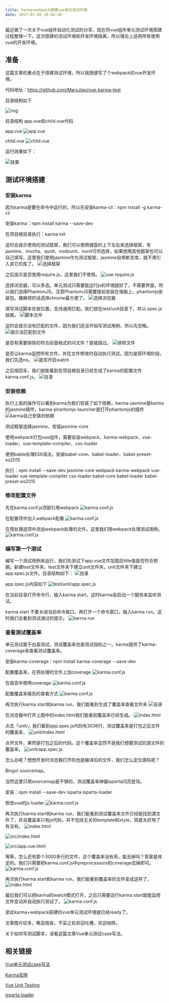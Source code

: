 ```yaml
---
title: karma+webpack搭建vue单元测试环境
date: 2017-01-08 18:44:30
---
```

最近做了一次关于vue组件自动化测试的分享，现在将vue组件单元测试环境搭建过程整理一下。这次搭建的测试环境和开发环境隔离，所以理论上适用所有使用vue的开发环境。

<!-- more -->

## 准备

这篇文章的重点在于搭建测试环境，所以我随便写了个webpack的vue开发环境。

代码地址：https://github.com/MarxJiao/vue-karma-test

目录结构如下

![img](http://upload-images.jianshu.io/upload_images/3831128-e7b49b33f8a86bcb.png?imageMogr2/auto-orient/strip%7CimageView2/2/w/1240)


目录结构
app.vue和child.vue代码

app.vue
![app.vue](http://upload-images.jianshu.io/upload_images/3831128-506b31264b73446b.png?imageMogr2/auto-orient/strip%7CimageView2/2/w/1240)

child.vue
![child.vue](http://upload-images.jianshu.io/upload_images/3831128-5dc1d79acaf3239d.png?imageMogr2/auto-orient/strip%7CimageView2/2/w/1240)

运行效果如下：

![效果](http://upload-images.jianshu.io/upload_images/3831128-b8592a825d030e46.png?imageMogr2/auto-orient/strip%7CimageView2/2/w/1240)


## 测试环境搭建

### 安装karma

因为karma是要在命令中运行的，所以先安装karma-cli：npm install -g karma-cli

安装karma：npm install karma --save-dev

在项目根目录执行：karma init

这时会提示使用的测试框架，我们可以使用键盘的上下左右来选择框架，有jasmine、mocha、qunit、nodeunit、nunit可供选择，如果想用其他框架也可以自己填写。这里我们使用jasmine作为测试框架，jasmine自带断言库，就不用引入其它的库了。
![选择框架](http://upload-images.jianshu.io/upload_images/3831128-160411920f274170.png?imageMogr2/auto-orient/strip%7CimageView2/2/w/1240)

之后提示是否使用require.js，这里我们不使用。
![use require.js](http://upload-images.jianshu.io/upload_images/3831128-dd60ed17c80c6341.png?imageMogr2/auto-orient/strip%7CimageView2/2/w/1240)

选择浏览器，可以多选。单元测试只需要能运行js的环境就好了，不需要界面，所以我们选择PhantomJS。注意PhantomJS需要提前安装在电脑上，phantomjs安装包。嫌麻烦的话选择chrome最方便了。
![选择浏览器](http://upload-images.jianshu.io/upload_images/3831128-f3e7994f0f80324a.png?imageMogr2/auto-orient/strip%7CimageView2/2/w/1240)

填写测试脚本存放位置，支持通用匹配。我们放在test/unit目录下，并以.spec.js结尾。
![脚本文件](http://upload-images.jianshu.io/upload_images/3831128-dd9a7a50527c8b13.png?imageMogr2/auto-orient/strip%7CimageView2/2/w/1240)

这时会提示没有匹配的文件，因为我们还没开始写测试用例，所以先忽略。
![提示没匹配到文件](http://upload-images.jianshu.io/upload_images/3831128-64a01e724ed5867a.png?imageMogr2/auto-orient/strip%7CimageView2/2/w/1240)

是否有需要排除的符合前面格式的问文件？直接跳过。
![排除文件](http://upload-images.jianshu.io/upload_images/3831128-6262ccdac14ccad1.png?imageMogr2/auto-orient/strip%7CimageView2/2/w/1240)

是否让karma监控所有文件，并在文件修改时自动执行测试。因为是搭环境阶段，我们先选no。
![是否开启watch](http://upload-images.jianshu.io/upload_images/3831128-7b3ad26be3e1df4e.png?imageMogr2/auto-orient/strip%7CimageView2/2/w/1240)

之后按回车，我们就能看到在项目根目录已经生成了karma的配置文件karma.conf.js。
![目录](http://upload-images.jianshu.io/upload_images/3831128-e71f6639b74240af.png?imageMogr2/auto-orient/strip%7CimageView2/2/w/1240)

### 安装依赖

执行上面的操作可以看到karma为我们安装了如下依赖，karma-jasmine是karma的jasmine插件，karma-phantomjs-launcher是打开phantomjs的插件
![karma自己安装的依赖](http://upload-images.jianshu.io/upload_images/3831128-be4ab1a6a53f3d65.png?imageMogr2/auto-orient/strip%7CimageView2/2/w/1240)

测试框架选择jasmine，安装jasmine-core

使用webpack打包vue组件，需要安装webpack、karma-webpack、vue-loader、vue-template-compiler、css-loader

使用bable处理ES6语法，安装babel-core、babel-loader、babel-preset-es2015

执行：npm install --save-dev jasmine-core webpack karma-webpack vue-loader vue-template-compiler css-loader babel-core babel-loader babel-preset-es2015

### 修改配置文件

先在karma.conf.js顶部引用webpack
![karma.conf.js](http://upload-images.jianshu.io/upload_images/3831128-04e7f449ffa875cc.png?imageMogr2/auto-orient/strip%7CimageView2/2/w/1240)

在配置项中加入webpack配置
![karma.conf.js](http://upload-images.jianshu.io/upload_images/3831128-1e41d4d6c3a8c531.png?imageMogr2/auto-orient/strip%7CimageView2/2/w/1240)

在预处理选项中添加webpack处理的文件。这里我们用webpack处理测试用例。
![karma.conf.js](http://upload-images.jianshu.io/upload_images/3831128-e43b46f6bbf1e2de.png?imageMogr2/auto-orient/strip%7CimageView2/2/w/1240)

### 编写第一个测试

编写一个测试用例来运行，我们先测试下app.vue文件加载后title值是否符合预期。新建test文件夹，test文件夹下建立unit文件夹，unit文件夹下建立app.spec.js文件。目录结构如下：
![目录](http://upload-images.jianshu.io/upload_images/3831128-cefe3d260f1c8984.png?imageMogr2/auto-orient/strip%7CimageView2/2/w/1240)

app.spec.js内容如下
![test/unit/app.spec.js](http://upload-images.jianshu.io/upload_images/3831128-92ac1fb5fdd77d26.png?imageMogr2/auto-orient/strip%7CimageView2/2/w/1240)

在当前目录打开命令行，输入karma start，这时karma会启动一个服务来监听测试。


karma start
不要关闭当前命令窗口，再打开一个命令窗口，输入karma run，这时我们会看到测试通过的提示。
![karma run](http://upload-images.jianshu.io/upload_images/3831128-27e693ef2384321c.png?imageMogr2/auto-orient/strip%7CimageView2/2/w/1240)

### 查看测试覆盖率

单元测试属于白盒测试，测试覆盖率也是测试指标之一。karma提供了karma-coverage来查看测试覆盖率。

安装karma-coverage：npm install karma-coverage --save-dev

配置覆盖率，在预处理的文件上加coverage
![karma.conf.js](http://upload-images.jianshu.io/upload_images/3831128-e8b05aaa4e8ad4e4.png?imageMogr2/auto-orient/strip%7CimageView2/2/w/1240)

在报告中使用coverage
![karma.conf.js](http://upload-images.jianshu.io/upload_images/3831128-371448bc1fee76e3.png?imageMogr2/auto-orient/strip%7CimageView2/2/w/1240)

配置覆盖率报告的查看方式
![karma.conf.js](http://upload-images.jianshu.io/upload_images/3831128-dc4a1a85e941a103.png?imageMogr2/auto-orient/strip%7CimageView2/2/w/1240)

再次执行karma start和karma run，我们能看到生成了覆盖率查看文件夹
![目录](http://upload-images.jianshu.io/upload_images/3831128-b114377c43f0677f.png?imageMogr2/auto-orient/strip%7CimageView2/2/w/1240)

在浏览器中打开上图中的index.html我们能看到覆盖率已经生成。
![index.html](http://upload-images.jianshu.io/upload_images/3831128-ee43d2dad45dd408.png?imageMogr2/auto-orient/strip%7CimageView2/2/w/1240)

点击「unit/」我们看到app.spec.js代码有3036行，测试覆盖率是打包之后文件的覆盖率，
![unit/index.html](http://upload-images.jianshu.io/upload_images/3831128-3d2e5c32c28382de.png?imageMogr2/auto-orient/strip%7CimageView2/2/w/1240)

点开文件，果然是打包之后的代码。这个覆盖率显然不是我们想要测试的源文件的覆盖率。
![unit/app.spec.js](http://upload-images.jianshu.io/upload_images/3831128-fa0ef54d77600081.png?imageMogr2/auto-orient/strip%7CimageView2/2/w/1240)

怎么办呢？想想开发时浏览器打开的也是编译后的文件，我们怎么定位源码呢？

Bingo! sourcemap。

当然这里只用sourcemap是不够的，测试覆盖率神器isparta闪亮登场。

安装：npm install --save-dev isparta isparta-loader

修改vue的js loader
![karma.conf.js](http://upload-images.jianshu.io/upload_images/3831128-5c0b446eec237c9a.png?imageMogr2/auto-orient/strip%7CimageView2/2/w/1240)

再次执行karma start和karma run，我们能看到测试覆盖率文件已经能找到源文件了，并且覆盖率只有js代码，并不包括无关的template和style，简直太好用了有没有。
![index.html](http://upload-images.jianshu.io/upload_images/3831128-e4c3a2f7844efeab.png?imageMogr2/auto-orient/strip%7CimageView2/2/w/1240)

![src/index.html](http://upload-images.jianshu.io/upload_images/3831128-2180d634fcdac02c.png?imageMogr2/auto-orient/strip%7CimageView2/2/w/1240)

![src/app.vue.html](http://upload-images.jianshu.io/upload_images/3831128-c5674e8db4629fa0.png?imageMogr2/auto-orient/strip%7CimageView2/2/w/1240)

等等，怎么还有那个3000多行的文件，这个覆盖率没有用，能去掉吗？答案是肯定的。我们只需要把karma.conf.js中preprocessors的coverage去掉即可。
![karma.conf.js](http://upload-images.jianshu.io/upload_images/3831128-a994479a0e88d7d3.png?imageMogr2/auto-orient/strip%7CimageView2/2/w/1240)

再次执行karma start和karma run，我们能看到覆盖率的文件变成这样了。
![index.html](http://upload-images.jianshu.io/upload_images/3831128-88cd8a643e603ccd.png?imageMogr2/auto-orient/strip%7CimageView2/2/w/1240)

最后我们可以把karma的watch模式打开，之后只需要运行karma start就能监控文件变动并自动执行测试了。
![karma.conf.js](http://upload-images.jianshu.io/upload_images/3831128-c8d0a530e2c443a7.png?imageMogr2/auto-orient/strip%7CimageView2/2/w/1240)

至此karma+webpack搭建的vue单元测试环境就已经ready了。

文章图片较多，略显拖沓，不妥之处欢迎吐槽，欢迎拍砖。

关于如何写测试脚本，请看这篇文章Vue单元测试case写法。

## 相关链接

[Vue单元测试case写法](http://marxjiao.com/2017/01/11/write-vue-unit-test-case/)

[Karma官网](http://karma-runner.github.io/1.0/index.html)

[Vue Unit Testing](http://%20https//vuejs.org/v2/guide/unit-testing.html)

[isparta loader](https://github.com/deepsweet/isparta-loader/blob/master/README.md)

